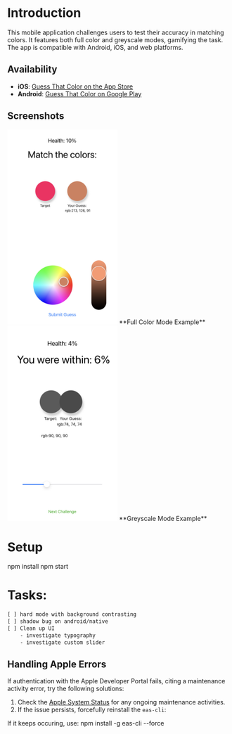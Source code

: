 # Introduction

This mobile application challenges users to test their accuracy in matching colors. It features both full color and greyscale modes, gamifying the task. The app is compatible with Android, iOS, and web platforms.

## Availability

- **iOS**: [Guess That Color on the App Store](https://apps.apple.com/us/app/guess-that-color/id6479181014)
- **Android**: [Guess That Color on Google Play](https://play.google.com/store/apps/details?id=com.jasonify.valuegame&hl=es_MX&gl=US)


## Screenshots

<img src="assets/screenshots/screenshot1.png" alt="Color Matching Game - Full Color Mode" width="250"/>
**Full Color Mode Example**

<img src="assets/screenshots/screenshot2.png" alt="Color Matching Game - Greyscale Mode" width="250"/>
**Greyscale Mode Example**


# Setup
npm install
npm  start


# Tasks:
    [ ] hard mode with background contrasting
    [ ] shadow bug on android/native
    [ ] Clean up UI
        - investigate typography
        - investigate custom slider


## Handling Apple Errors

If authentication with the Apple Developer Portal fails, citing a maintenance activity error, try the following solutions:

1. Check the [Apple System Status](https://developer.apple.com/system-status/) for any ongoing maintenance activities.
2. If the issue persists, forcefully reinstall the `eas-cli`:



If it keeps occuring, use:
npm install -g eas-cli --force


